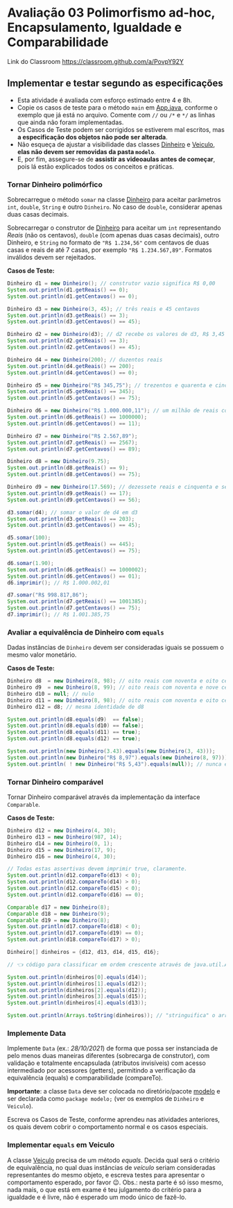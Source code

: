 # Avaliação 03 Polimorfismo ad-hoc, Encapsulamento, Igualdade e Comparabilidade

Link do Classroom <https://classroom.github.com/a/PovpY92Y>

## Implementar e testar segundo as especificações

- Esta atividade é avaliada com esforço estimado entre 4 e 8h.
- Copie os casos de teste para o método `main` em [App.java](src/App.java), conforme o exemplo que já está no arquivo. Comente com `//` ou `/*` e `*/` as linhas que ainda não foram implementadas.
- Os Casos de Teste podem ser corrigidos se estiverem mal escritos, mas **a especificação dos objetos não pode ser alterada**.
- Não esqueça de ajustar a visibilidade das classes [Dinheiro](src/modelo/Dinheiro.java) e [Veiculo](src/modelo/Veiculo.java), **elas não devem ser removidas da pasta `modelo`**.
- E, por fim, assegure-se de **assistir as videoaulas antes de começar**, pois lá estão explicados todos os conceitos e práticas.



### Tornar Dinheiro polimórfico

Sobrecarregue o método `somar` na classe [Dinheiro](src/modelo/Dinheiro.java) para aceitar parâmetros `int`, `double`, `String` e outro `Dinheiro`. No caso de `double`, considerar apenas duas casas decimais.

Sobrecarregar o construtor de [Dinheiro](src/modelo/Dinheiro.java) para aceitar um `int` representando _Reais_ (não os centavos), `double` (com apenas duas casas decimais), outro Dinheiro, e `String` no formato de `"R$ 1.234,56"` com centavos de duas casas e reais de até 7 casas, por exemplo `"R$ 1.234.567,89"`. Formatos inválidos devem ser rejeitados.

**Casos de Teste:**

```java
Dinheiro d1 = new Dinheiro(); // construtor vazio significa R$ 0,00
System.out.println(d1.getReais() == 0);
System.out.println(d1.getCentavos() == 0);

Dinheiro d3 = new Dinheiro(3, 45); // três reais e 45 centavos
System.out.println(d3.getReais() == 3);
System.out.println(d3.getCentavos() == 45);

Dinheiro d2 = new Dinheiro(d3); // d2 recebe os valores de d3, R$ 3,45
System.out.println(d2.getReais() == 3);
System.out.println(d2.getCentavos() == 45);

Dinheiro d4 = new Dinheiro(200); // duzentos reais
System.out.println(d4.getReais() == 200);
System.out.println(d4.getCentavos() == 0);

Dinheiro d5 = new Dinheiro("R$ 345,75"); // trezentos e quarenta e cinco reais e setenta e cinco centavos
System.out.println(d5.getReais() == 345);
System.out.println(d5.getCentavos() == 75);

Dinheiro d6 = new Dinheiro("R$ 1.000.000,11"); // um milhão de reais com onze centavos
System.out.println(d6.getReais() == 1000000);
System.out.println(d6.getCentavos() == 11);

Dinheiro d7 = new Dinheiro("R$ 2.567,89");
System.out.println(d7.getReais() == 2567);
System.out.println(d7.getCentavos() == 89);

Dinheiro d8 = new Dinheiro(9.75);
System.out.println(d8.getReais() == 9);
System.out.println(d8.getCentavos() == 75);

Dinheiro d9 = new Dinheiro(17.569); // dezessete reais e cinquenta e seis centavos -- é truncado nas duas casas, não arredondado!
System.out.println(d9.getReais() == 17);
System.out.println(d9.getCentavos() == 56);

d3.somar(d4); // somar o valor de d4 em d3
System.out.println(d3.getReais() == 203);
System.out.println(d3.getCentavos() == 45);

d5.somar(100);
System.out.println(d5.getReais() == 445);
System.out.println(d5.getCentavos() == 75);

d6.somar(1.90);
System.out.println(d6.getReais() == 1000002);
System.out.println(d6.getCentavos() == 01);
d6.imprimir(); // R$ 1.000.002,01

d7.somar("R$ 998.817,86");
System.out.println(d7.getReais() == 1001385);
System.out.println(d7.getCentavos() == 75);
d7.imprimir(); // R$ 1.001.385,75
```



### Avaliar a equivalência de Dinheiro com `equals`

Dadas instâncias de `Dinheiro` devem ser consideradas iguais se possuem o mesmo valor monetário.

**Casos de Teste:**

```java
Dinheiro d8  = new Dinheiro(8, 98); // oito reais com noventa e oito centavos
Dinheiro d9  = new Dinheiro(8, 99); // oito reais com noventa e nove centavos
Dinheiro d10 = null; // nulo
Dinheiro d11 = new Dinheiro(8, 98); // oito reais com noventa e oito centavos
Dinheiro d12 = d8; // mesma identidade de d8

System.out.println(d8.equals(d9)  == false);
System.out.println(d8.equals(d10) == false);
System.out.println(d8.equals(d11) == true);
System.out.println(d8.equals(d12) == true);

System.out.println(new Dinheiro(3.43).equals(new Dinheiro(3, 43)));
System.out.println(new Dinheiro("R$ 8,97").equals(new Dinheiro(8, 97)));
System.out.println( ! new Dinheiro("R$ 5,43").equals(null)); // nunca é igual a null
```



### Tornar Dinheiro comparável

Tornar Dinheiro comparável através da implementação da interface `Comparable`.

**Casos de Teste:**

```java
Dinheiro d12 = new Dinheiro(4, 30);
Dinheiro d13 = new Dinheiro(987, 14);
Dinheiro d14 = new Dinheiro(0, 1);
Dinheiro d15 = new Dinheiro(17, 9);
Dinheiro d16 = new Dinheiro(4, 30);

// Todas estas assertivas devem imprimir true, claramente.
System.out.println(d12.compareTo(d13) < 0);
System.out.println(d12.compareTo(d14) > 0);
System.out.println(d12.compareTo(d15) < 0);
System.out.println(d12.compareTo(d16) == 0);

Comparable d17 = new Dinheiro(8);
Comparable d18 = new Dinheiro(9);
Comparable d19 = new Dinheiro(8);
System.out.println(d17.compareTo(d18) < 0);
System.out.println(d17.compareTo(d19) == 0);
System.out.println(d18.compareTo(d17) > 0);

Dinheiro[] dinheiros = {d12, d13, d14, d15, d16};

// 👈 código para classificar em ordem crescente através de java.util.Arrays

System.out.println(dinheiros[0].equals(d14));
System.out.println(dinheiros[1].equals(d12));
System.out.println(dinheiros[2].equals(d12));
System.out.println(dinheiros[3].equals(d15));
System.out.println(dinheiros[4].equals(d13));

System.out.println(Arrays.toString(dinheiros)); // "stringuifica" o array de dinheiros
```



### Implemente Data

Implemente `Data` (ex.: _28/10/2021_) de forma que possa ser instanciada de pelo menos duas maneiras diferentes (sobrecarga de construtor), com validação e totalmente encapsulada (atributos invisíveis) com acesso intermediado por acessores (getters), permitindo a verificação da equivalência (equals) e comparabilidade (compareTo).

**Importante**: a classe `Data` deve ser colocada no diretório/pacote [modelo](src/modelo/) e ser declarada como `package modelo;` (ver os exemplos de `Dinheiro` e `Veiculo`).

Escreva os Casos de Teste, conforme aprendeu nas atividades anteriores, os quais devem cobrir o comportamento normal e os casos especiais.



### Implementar `equals` em Veiculo

A classe [Veiculo](src/modelo/Veiculo.java) precisa de um método _equals_. Decida qual será o critério de equivalência, no qual duas instâncias de _veículo_ seriam consideradas representantes do mesmo objeto, e escreva testes para apresentar o comportamento esperado, por favor 😉. Obs.: nesta parte é só isso mesmo, nada mais, o que está em exame é teu julgamento do critério para a igualdade e é livre, não é esperado um modo único de fazê-lo.
